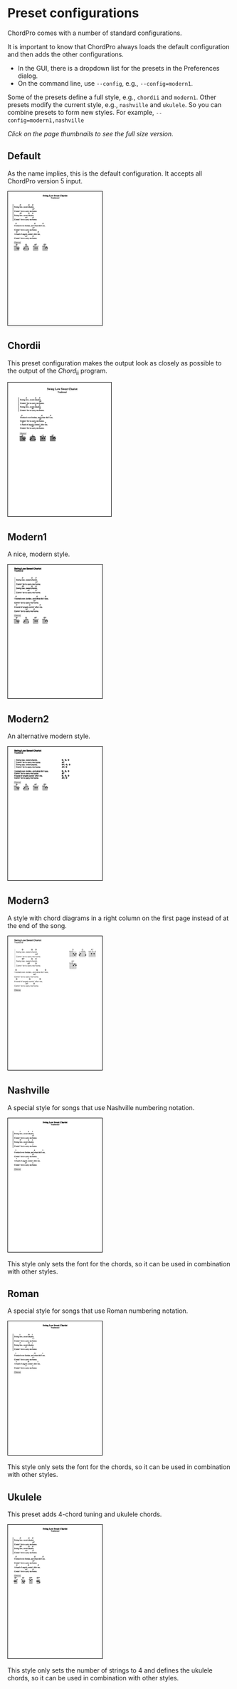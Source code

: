 # Preset configurations

ChordPro comes with a number of standard configurations.

It is important to know that ChordPro always loads the default configuration and then adds the other configurations.

* In the GUI, there is a dropdown list for the presets in the Preferences dialog.
* On the command line, use `--config`, e.g., `--config=modern1`.

Some of the presets define a full style, e.g., `chordii` and `modern1`. Other
presets modify the current style, e.g., `nashville` and `ukulele`. So
you can combine presets to form new styles. For example, `--config=modern1,nashville`

_Click on the page thumbnails to see the full size version._

## Default
As the name implies, this is the default configuration. It accepts all ChordPro version 5 input.

[![style_default.png](images/style_default.png)](images/style_default.pdf)

## Chordii
This preset configuration makes the output look as closely as possible to the output of the _Chord_<sub>ii</sub> program.

[![style_chordii.png](images/style_chordii.png)](images/style_chordii.pdf)

## Modern1
A nice, modern style.

[![style_modern1.png](images/style_modern1.png)](images/style_modern1.pdf)

## Modern2
An alternative modern style.

[![style_modern2.png](images/style_modern2.png)](images/style_modern2.pdf)

## Modern3
A style with chord diagrams in a right column on the first page instead of at the end of the song.

[![style_modern3.png](images/style_modern3.png)](images/style_modern3.pdf)

## Nashville
A special style for songs that use Nashville numbering notation.

[![style_nashville.png](images/style_nashville.png)](images/style_nashville.pdf)

This style only sets the font for the chords, so it can be used in combination with other styles.

## Roman
A special style for songs that use Roman numbering notation.

[![style_roman.png](images/style_roman.png)](images/style_roman.pdf)

This style only sets the font for the chords, so it can be used in combination with other styles.

## Ukulele
This preset adds 4-chord tuning and ukulele chords.

[![style_ukulele.png](images/style_ukulele.png)](images/style_ukulele.pdf)

This style only sets the number of strings to 4 and defines the ukulele chords, so it can be used in combination with other styles.

